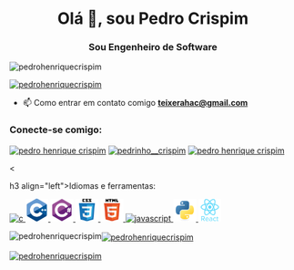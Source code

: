 <h1 align="center">Olá 👋, sou Pedro Crispim</h1>
<h3 align="center">Sou Engenheiro de Software</h3>

<p align="left"> <img src=" https://komarev.com/ghpvc/?username=pedrohenriquecrispim&label=Profile%20views&color=0e75b6&style=flat" alt="pedrohenriquecrispim" /> </p>

<p align="left"> <a href="https:/ /github.com/ryo-ma/github-profile-trophy"><img src="https://github-profile-trophy.vercel.app/?username=pedrohenriquecrispim" alt="pedrohenriquecrispim" /></a > </p>

- 📫 Como entrar em contato comigo **teixerahac@gmail.com**

<h3 align="left">Conecte-se comigo:</h3>
<p align="left">
<a href="https://linkedin.com/in/pedro henrique crispim" target="blank"><img align="center" src="https://raw.githubusercontent.com/rahuldkjain/github-profile -readme-generator/master/src/images/icons/Social/linked-in-alt.svg" alt="pedro henrique crispim" height="30" width="40" /></a> <a href
= "https://instagram.com/pedrinho__crispim" target="blank"><img align="center" src="https://raw.githubusercontent.com/rahuldkjain/github-profile-readme-generator/master/src /images/icons/Social/instagram.svg" alt="pedrinho__crispim" height="30" width="40" /></a>
<a href="https://www.youtube.com/c/pedro henrique crispim" target="blank"><img align="center" src="https://raw.githubusercontent.com/rahuldkjain/github -profile-readme-generator/master/src/images/icons/Social/youtube.svg" alt="pedro henrique crispim" height="30" width="40" /></a> </p>
<

h3 align="left">Idiomas e ferramentas:</h3>
<p align="left"> <a href="https://www.cprogramming.com/" target="_blank" rel="noreferrer"> <img src="https://raw.githubusercontent.com/ devicons/devicon/master/icons/c/c-original.svg" alt="c" width="40" height="40"/> </a> <a href="https://www.w3schools. com/cpp/" target="_blank" rel="noreferrer"> <img src="https://raw.githubusercontent.com/devicons/devicon/master/icons/cplusplus/cplusplus-original.svg" alt=" cplusplus" width="40" height="40"/> </a> <a href="https://www.w3schools.com/cs/" target="_blank" rel="noreferrer"> <img src="https://raw.githubusercontent.com/devicons/devicon/master/icons/csharp/csharp-original.svg" alt=" csharp" width="40" height="40"/> </a> <a href="https://www.w3schools.com/css/" target="_blank" rel="noreferrer"> <img src ="https://raw.githubusercontent.com/devicons/devicon/master/icons/css3/css3-original-wordmark.svg" alt="css3" width="40" height="40"/> </a > <a href="https://www.w3.org/html/" target="_blank" rel="noreferrer"> <img src="https://raw.githubusercontent.com/devicons/devicon/master/icons/html5/html5-original-wordmark.svg" alt="html5" width="40" height="40"/> </a> <a href="https:// developer.mozilla.org/en-US/docs/Web/JavaScript" target="_blank" rel="noreferrer"> <img src="https://raw.githubusercontent.com/devicons/devicon/master/icons/ javascript/javascript-original.svg" alt="javascript" width="40" height="40"/> </a> <a href="https://www.python.org" target="_blank" rel ="noreferrer"> <img src="https://raw.githubusercontent.com/devicons/devicon/master/icons/python/python-original.svg" alt="python" width="40" height="40"/> </a> <a href="https://reactjs.org/" target="_blank" rel="noreferrer"> <img src="https://raw.githubusercontent.com/devicons/devicon/master/icons/react/react-original-wordmark.svg" alt="react" width="40" height="40"/> </ uma> </p>

<p><img align="left" src="https://github-readme-stats.vercel.app/api/top-langs?username=pedrohenriquecrispim&show_icons=true&locale=en&layout=compact" alt="pedrohenriquecrispim" /> </p>

<p> <img align="center" src="https://github-readme-stats.vercel.app/api?username=pedrohenriquecrispim&show_icons=true&locale=en" alt="pedrohenriquecrispim" /> </p>

<p><img align="center" src="https://github-readme-streak-stats.herokuapp.com/?user=pedrohenriquecrispim&" alt="pedrohenriquecrispim" /></p>
